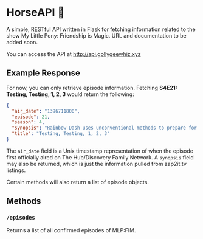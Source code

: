 # HorseAPI 🐴

A simple, RESTful API written in Flask for fetching information related to the show My Little Pony: Friendship is Magic. URL and documentation to be added soon.

You can access the API at http://api.gollygeewhiz.xyz

## Example Response

For now, you can only retrieve episode information. Fetching <b>S4E21: Testing, Testing, 1, 2, 3</b> would return the following:

```json
{
  "air_date": "1396711800", 
  "episode": 21, 
  "season": 4,
  "synopsis": "Rainbow Dash uses unconventional methods to prepare for her test to become a member of the Wonderbolts Reserves.", 
  "title": "Testing, Testing, 1, 2, 3"
}
```

The `air_date` field is a Unix timestamp representation of when the episode first officially aired on The Hub/Discovery Family Network. A `synopsis` field may also be returned, which is just the information pulled from zap2it.tv listings.

Certain methods will also return a list of episode objects.

## Methods

### `/episodes`

Returns a list of all confirmed episodes of MLP:FIM.
